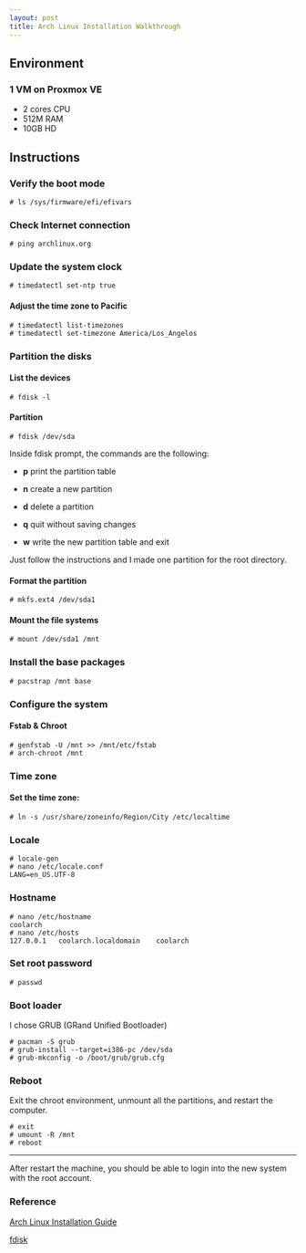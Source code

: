 ```yaml
---
layout: post
title: Arch Linux Installation Walkthrough
---
```


## Environment

### 1 VM on Proxmox VE

- 2 cores CPU
- 512M RAM
- 10GB HD

## Instructions

### Verify the boot mode

```
# ls /sys/firmware/efi/efivars
```

### Check Internet connection

```
# ping archlinux.org
```

### Update the system clock

```
# timedatectl set-ntp true
```

#### Adjust the time zone to Pacific

```
# timedatectl list-timezones
# timedatectl set-timezone America/Los_Angelos
```

### Partition the disks

#### List the devices

```
# fdisk -l 
```

#### Partition

```
# fdisk /dev/sda
```

Inside fdisk prompt, the commands are the following:

- **p** print the partition table
- **n** create a new partition


- **d** delete a partition
- **q** quit without saving changes
- **w** write the new partition table and exit

Just follow the instructions and I made one partition for the root directory.

#### Format the partition

```
# mkfs.ext4 /dev/sda1
```

#### Mount the file systems

```
# mount /dev/sda1 /mnt
```

### Install the base packages

```
# pacstrap /mnt base
```

### Configure the system

#### Fstab & Chroot

```
# genfstab -U /mnt >> /mnt/etc/fstab
# arch-chroot /mnt
```

### Time zone

#### Set the time zone:

```
# ln -s /usr/share/zoneinfo/Region/City /etc/localtime
```

### Locale

```
# locale-gen
# nano /etc/locale.conf
LANG=en_US.UTF-8
```

### Hostname

```
# nano /etc/hostname
coolarch
# nano /etc/hosts
127.0.0.1	coolarch.localdomain	coolarch
```

### Set root password

```
# passwd
```

### Boot loader

I chose GRUB (GRand Unified Bootloader)

```
# pacman -S grub
# grub-install --target=i386-pc /dev/sda
# grub-mkconfig -o /boot/grub/grub.cfg
```

### Reboot

Exit the chroot environment, unmount all the partitions, and restart the computer.

```
# exit
# umount -R /mnt
# reboot
```

------

After restart the machine, you should be able to login into the new system with the root account.



### Reference

[Arch Linux Installation Guide](https://wiki.archlinux.org/index.php/Installation_guide#Update_the_system_clock)

[fdisk](http://www.tldp.org/HOWTO/Partition/fdisk_partitioning.html)